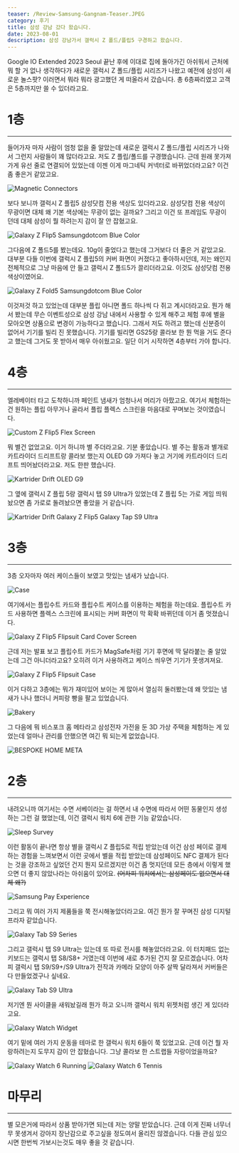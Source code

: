 ```yaml
---
teaser: /Review-Samsung-Gangnam-Teaser.JPEG
category: 후기
title: 삼성 강남 갔다 왔습니다.
date: 2023-08-01
description: 삼성 강남가서 갤럭시 Z 폴드/플립5 구경하고 왔습니다.
---
```


Google IO Extended 2023 Seoul 끝난 후에 이대로 집에 돌아가긴 아쉬워서 근처에 뭐 할 거 없나 생각하다가 새로운 갤럭시 Z 폴드/플립 시리즈가 나왔고 예전에 삼성이 새로운 놀스팟? 이러면서 뭐라 뭐라 광고했던 게 떠올라서 갔습니다. 총 6층짜리였고 고객은 5층까지만 쓸 수 있더라고요.

# 1층

---

들어가자 마자 사람이 엄청 없을 줄 알았는데 새로운 갤럭시 Z 폴드/플립 시리즈가 나와서 그런지 사람들이 꽤 많더라고요. 저도 Z 플립/폴드를 구경했습니다. 근데 원래 못가져가게 유선 줄로 연결되어 있었는데 이젠 이게 마그네틱 커넥터로 바뀌었더라고요? 이건 좀 좋은거 같았고요.

![Magnetic Connectors](/Review-Samsung-Gangnam-Magnetic-Connectors.JPEG)

보다 보니까 갤럭시 Z 플립5 삼성닷컴 전용 색상도 있더라고요. 삼성닷컴 전용 색상이 무광이면 대체 왜 기본 색상에는 무광이 없는 걸까요? 그리고 이건 또 프레임도 무광이던데 대체 삼성이 뭘 하려는지 감이 잘 안 잡혔고요.

![Galaxy Z Flip5 Samsungdotcom Blue Color](/Review-Samsung-Gangnam-Galaxy-Z-Flip5-Samsungdotcom-Blue-Color.JPEG)

그다음에 Z 폴드5를 봤는데요. 10g이 줄었다고 했는데 그거보다 더 줄은 거 같았고요. 대부분 다들 이번에 갤럭시 Z 플립5의 커버 화면이 커졌다고 좋아하시던데, 저는 왜인지 전체적으로 그냥 마음에 안 들고 갤럭시 Z 폴드5가 끌리더라고요. 이것도 삼성닷컴 전용 색상이였어요.

![Galaxy Z Fold5 Samsungdotcom Blue Color](/Review-Samsung-Gangnam-Galaxy-Z-Fold5-Samsungdotcom-Blue-Color.JPEG)

이것저것 하고 있었는데 대부분 플립 아니면 폴드 하나씩 다 쥐고 계시더라고요. 뭔가 해서 봤는데 무슨 이벤트성으로 삼성 강남 내에서 사용할 수 있게 해주고 체험 후에 별을 모아오면 상품으로 변경이 가능하다고 했습니다. 그래서 저도 하려고 했는데 신분증이 없어서 기기를 빌리 진 못했습니다. 기기를 빌리면 GS25랑 콜라보 한 뭔 먹을 거도 준다고 했는데 그거도 못 받아서 매우 아쉬웠고요. 일단 이거 시작하면 4층부터 가야 합니다.

# 4층

---

엘레베이터 타고 도착하니까 페인트 냄새가 엄청나서 머리가 아팠고요. 여기서 체험하는건 원하는 플립 아무거나 골라서 플립 플렉스 스크린을 마음대로 꾸며보는 것이였습니다.

![Custom Z Flip5 Flex Screen](/Review-Samsung-Gangnam-Custom-Z-Flip5-Flex-Screen.JPEG)

뭐 별건 없었고요. 이거 하니까 별 주더라고요. 기분 좋았습니다. 별 주는 활동과 별개로 카트라이더 드리프트랑 콜라보 했는지 OLED G9 가져다 놓고 거기에 카트라이더 드리프트 띄어놨더라고요. 저도 한판 했습니다.

![Kartrider Drift OLED G9](/Review-Samsung-Gangnam-Kartrider-Drift-OLED-G9.JPEG)

그 옆에 갤럭시 Z 플립 5랑 갤럭시 탭 S9 Ultra가 있었는데 Z 플립 5는 가로 게임 띄워놨으면 좀 가로로 돌려놨으면 좋았을 거 같습니다.

![Kartrider Drift Galaxy Z Flip5 Galaxy Tap S9 Ultra](/Review-Samsung-Gangnam-Kartrider-Drift-Galaxy-Z-Flip5-Galaxy-Tap-S9-Ultra.JPEG)

# 3층

---

3층 오자마자 여러 케이스들이 보였고 맛있는 냄새가 났습니다.

![Case](/Review-Samsung-Gangnam-Case.JPEG)

여기에서는 플립수트 카드와 플립수트 케이스를 이용하는 체험을 하는데요. 플립수트 카드 사용하면 플렉스 스크린에 표시되는 커버 화면이 막 확확 바뀌던데 이거 좀 멋졌습니다.

![Galaxy Z Flip5 Flipsuit Card Cover Screen](/Review-Samsung-Gangnam-Galaxy-Z-Flip5-Flipsuit-Card-Cover-Screen.JPEG)

근데 저는 발표 보고 플립수트 카드가 MagSafe처럼 기기 후면에 딱 달라붙는 줄 알았는데 그건 아니더라고요? 오히려 이거 사용하려고 케이스 씌우면 기기가 못생겨져요.

![Galaxy Z Flip5 Flipsuit Case](/Review-Samsung-Gangnam-Galaxy-Z-Flip5-Flipsuit-Case.JPEG)

이거 다하고 3층에는 뭐가 재미있어 보이는 게 많아서 열심히 둘러봤는데 왜 맛있는 냄새가 나나 했더니 커피랑 빵을 팔고 있었습니다.

![Bakery](/Review-Samsung-Gangnam-Bakery.JPEG)

그 다음에 뭐 비스포크 홈 메타라고 삼성전자 가전을 둔 3D 가상 주택을 체험하는 게 있었는데 얼마나 관리를 안했으면 여긴 뭐 되는게 없었습니다.

![BESPOKE HOME META](/Review-Samsung-Gangnam-BESPOKE-HOME-META.JPEG)

# 2층

---

내려오니까 여기서는 수면 서베이라는 걸 하면서 내 수면에 따라서 어떤 동물인지 생성하는 그런 걸 했었는데, 이건 갤럭시 워치 6에 관한 기능 같았습니다.

![Sleep Survey](/Review-Samsung-Gangnam-Sleep-Survey.JPEG)

이런 활동이 끝나면 항상 별을 갤럭시 Z 플립5로 적립 받았는데 이건 삼성 페이로 결제하는 경험을 느껴보면서 이런 곳에서 별을 적립 받았는데 삼성페이도 NFC 결제가 된다는 것을 강조하고 싶었던 건지 뭔지 모르겠지만 이건 좀 멋지던데 모든 층에서 이렇게 했으면 더 좋지 않았나라는 아쉬움이 있어요. <s>(어차피 워치에서는 삼성페이도 없으면서 대체 왜?)</s>

![Samsung Pay Experience](/Review-Samsung-Gangnam-Samsung-Pay-Experience.JPEG)

그리고 뭐 여러 가지 제품들을 쭉 전시해놓았더라고요. 여긴 뭔가 잘 꾸며진 삼성 디지털프라자 같았습니다.

![Galaxy Tab S9 Series](/Review-Samsung-Gangnam-Galaxy-Tab-S9-Series.JPEG)

그리고 갤럭시 탭 S9 Ultra는 있는데 또 따로 전시를 해놓았더라고요. 이 터치패드 없는 키보드는 갤럭시 탭 S8/S8+ 거였는데 이번에 새로 추가된 건지 잘 모르겠습니다. 어차피 갤럭시 탭 S9/S9+/S9 Ultra가 전작과 카메라 모양이 아주 살짝 달라져서 커버들은 다 만들었겠구나 싶네요.

![Galaxy Tab S9 Ultra](/Review-Samsung-Gangnam-Galaxy-Tab-S9-Ultra.JPEG)

저기엔 뭔 사이클을 새워놨길래 뭔가 하고 오니까 갤럭시 워치 위젯처럼 생긴 게 있더라고요.

![Galaxy Watch Widget](/Review-Samsung-Gangnam-Galaxy-Watch-Widget.JPEG)

여기 밑에 여러 가지 운동을 테마로 한 갤럭시 워치 6들이 쭉 있었고요. 근데 이건 뭘 자랑하려는지 도무지 감이 안 잡혔습니다. 그냥 콜라보 한 스트랩들 자랑이었을까요?

![Galaxy Watch 6 Running](/Review-Samsung-Gangnam-Galaxy-Watch-6-Running.JPEG)
![Galaxy Watch 6 Tennis](/Review-Samsung-Gangnam-Galaxy-Watch-6-Tennis.JPEG)

# 마무리

---

별 모은거에 따라서 상품 받아가면 되는데 저는 양말 받았습니다. 근데 이게 진짜 너무너무 못생겨서 강아지 장난감으로 주고싶을 정도여서 올리진 않겠습니다. 다들 관심 있으시면 한번씩 가보시는것도 매우 좋을 것 같습니다.